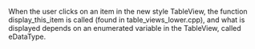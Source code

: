 When the user clicks on an item in the new style TableView, the function display_this_item is called (found in 
table_views_lower.cpp), and what is displayed depends on an enumerated variable in the TableView, called
eDataType.
